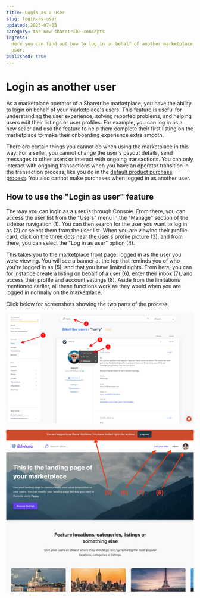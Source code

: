 ```yaml
---
title: Login as a user
slug: login-as-user
updated: 2023-07-05
category: the-new-sharetribe-concepts
ingress:
  Here you can find out how to log in on behalf of another marketplace
  user.
published: true
---
```


# Login as another user

As a marketplace operator of a Sharetribe marketplace, you have the
ability to login on behalf of your marketplace's users. This feature is
useful for understanding the user experience, solving reported problems,
and helping users edit their listings or user profiles. For example, you
can log in as a new seller and use the feature to help them complete
their first listing on the marketplace to make their onboarding
experience extra smooth.

There are certain things you cannot do when using the marketplace in
this way. For a seller, you cannot change the user's payout details,
send messages to other users or interact with ongoing transactions. You
can only interact with ongoing transactions when you have an operator
transition in the transaction process, like you do in the
[default product purchase process](https://www.sharetribe.com/docs/the-new-sharetribe/default-transaction-process-options/#operator-actions-1).
You also cannot make purchases when logged in as another user.

## How to use the "Login as user" feature

The way you can login as a user is through Console. From there, you
can access the user list from the "Users" menu in the "Manage" section of the sidebar navigation (1). You
can then search for the user you want to log in as (2) or select them
from the user list. When you are viewing their profile card, click on
the three dots near the user's profile picture (3), and from there, you
can select the "Log in as user" option (4).

This takes you to the marketplace front page, logged in as the user you
were viewing. You will see a banner at the top that reminds you of who
you're logged in as (5), and that you have limited rights. From here,
you can for instance create a listing on behalf of a user (6), enter
their inbox (7), and access their profile and account settings (8).
Aside from the limitations mentioned earlier, all these functions work
as they would when you are logged in normally on the marketplace.

Click below for screenshots showing the two parts of the process.

<extrainfo title="Steps 1-4: Accessing the feature from the Console">

![Change environments](./01-manage-users-login-as-user.png)

</extrainfo>

<extrainfo title="Steps 5-8: Logged in on the marketplace as another user">

![Change environments](./02-logged-in-as-user.png)

</extrainfo>
